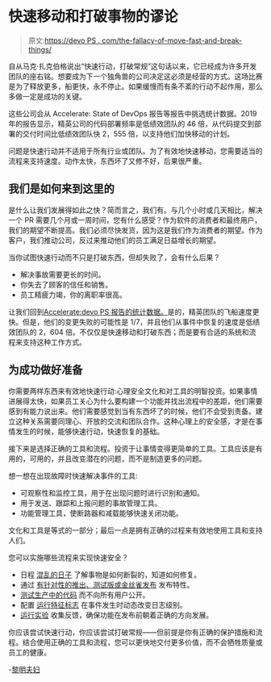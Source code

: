 # 快速移动和打破事物的谬论

> 原文:[https://devo PS . com/the-fallacy-of-move-fast-and-break-things/](https://devops.com/the-fallacy-of-move-fast-and-break-things/)

自从马克·扎克伯格说出“快速行动，打破常规”这句话以来，它已经成为许多开发团队的座右铭。想要成为下一个独角兽的公司决定这必须是经营的方式。这场比赛是为了释放更多，船更快，永不停止。如果缓慢而有条不紊的行动不起作用，那么多做一定是成功的关键。

这些公司会从 Accelerate: State of DevOps 报告等报告中挑选统计数据。2019 年的报告显示，精英公司的代码部署频率是低绩效团队的 46 倍，从代码提交到部署的交付时间比低绩效团队快 2，555 倍，以支持他们加快移动的计划。

问题是快速行动并不适用于所有行业或团队。为了有效地快速移动，您需要适当的流程来支持速度。动作太快，东西坏了又修不好，后果很严重。

## **我们是如何来到这里的**

是什么让我们发展得如此之快？简而言之，我们有。与几个小时或几天相比，解决一个 PR 需要几个月或一周时间，您有什么感受？作为软件的消费者和最终用户，我们的期望不断提高。我们必须尽快发货，因为这是我们作为消费者的期望。作为客户，我们推动公司，反过来推动他们的员工满足日益增长的期望。

当你试图快速行动而不只是打破东西，但却失败了，会有什么后果？

*   解决事故需要更长的时间。
*   你失去了顾客的信任和销售。
*   员工精疲力竭，你的离职率很高。

让我们回到[Accelerate:devo PS 报告的统计数据。](https://cloud.google.com/devops/state-of-devops/?utm_source=cloudblog)是的，精英团队的飞船速度更快。但是，他们的变更失败的可能性是 1/7，并且他们从事件中恢复的速度是低绩效团队的 2，604 倍。不仅仅是快速移动和打破东西；而是要有合适的系统和流程来支持这种工作方式。

## **为成功做好准备**

你需要两样东西来有效地快速行动:心理安全文化和对工具的明智投资。如果事情进展得太快，如果员工关心为什么要构建一个功能并找出流程中的差距，他们需要感到有能力说出来。他们需要感觉到当有东西坏了的时候，他们不会受到责备。建立这种关系需要同理心、开放的交流和团队合作。这种心理上的安全感，才是在事情发生的时候，能够快速行动，快速恢复的基础。

接下来是选择正确的工具和流程。投资于让事情变得更简单的工具。工具应该是有用的，可用的，并且改变潜在的问题，而不是制造更多的问题。

想一想在出现故障时快速解决事件的工具:

*   可观察性和监控工具，用于在出现问题时进行识别和通知。
*   用于发送、跟踪和上报问题的事故管理工具。
*   功能管理工具，使断路器和减载能够快速关闭功能。

文化和工具是等式的一部分；最后一点是拥有正确的过程来有效地使用工具和支持人们。

您可以实施哪些流程来实现快速安全？

*   日程 [混乱的日子](https://www.gremlin.com/community/tutorials/planning-your-own-chaos-day/) 了解事物是如何断裂的，知道如何修复。
*   通过 [有针对性的推出、测试版或金丝雀发布](https://launchdarkly.com/blog/release-management-flags-best-practices/) 发布特性。
*   [测试生产中的代码](https://opensource.com/article/19/5/dont-test-production) 而不向所有用户公开。
*   配置 [运行特征标志](https://launchdarkly.com/blog/operational-flags-best-practices/) 在事件发生时动态改变日志级别。
*   [运行实验](https://launchdarkly.com/blog/nine-experimentation-best-practices/) 收集反馈，确保功能在发布前朝着正确的方向发展。

你应该尝试快速行动，你应该尝试打破常规——但前提是你有正确的保护措施和流程。结合使用正确的工具和流程，您可以更快地交付更多价值，而不会牺牲质量或员工的健康。

-[黎明夫妇](https://devops.com/author/dawn-parzych/)
